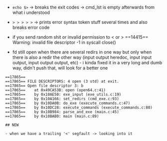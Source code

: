 - `echo $>` -> breaks the exit codes -> cmd_lst is empty afterwards from what i understood

- `> > > > >` -> prints error syntax token stuff several times and also breaks error code

- if you send random shit or invalid permission to < or >
==14415== Warning: invalid file descriptor -1 in syscall close()

- fd still open when there are several redirs in one way but only when there is also a redir the other way (input output heredoc, input input output, input output output, etc) - i kinda fixed it in a very long and dumb way, didn't push that, will look for a better one

```
==17865==
==17865== FILE DESCRIPTORS: 4 open (3 std) at exit.
==17865== Open file descriptor 3: b
==17865==    at 0x49CA53B: open (open64.c:41)
==17865==    by 0x10AE50: exe_input (exe_utils.c:19)
==17865==    by 0x10A166: set_redirs (cmd_exe.c:93)
==17865==    by 0x10DA0B: do_exe (execute_commands.c:47)
==17865==    by 0x10DC28: execute_commands (execute_commands.c:80)
==17865==    by 0x10B984: parse_and_exe (main.c:45)
==17865==    by 0x10BAB0: main (main.c:89)

## NEW

- when we have a trailing '<' segfault -> looking into it
